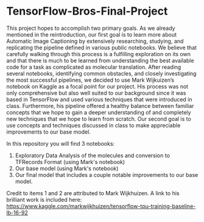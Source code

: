# TensorFlow-Bros-Final-Project

This project hopes to accomplish two primary goals. As we already mentioned in the reintroduction, our first goal is to learn more about Automatic Image Captioning by 
extensively researching, studying, and replicating the pipeline defined in various public notebooks. We believe that carefully walking through this process is a fulfilling 
exploration on its own and that there is much to be learned from understanding the best available code for a task as complicated as molecular translation. After reading several 
notebooks, identifying common obstacles, and closely investigating the most successful pipelines, we decided to use Mark Wijkuizen’s notebook on Kaggle as a focal point for our
project. His process was not only comprehensive but also well suited to our background since it was based in TensorFlow and used various techniques that were introduced in class. 
Furthermore, his pipeline offered a healthy balance between familiar concepts that we hope to gain a deeper understanding of and completely new techniques that we hope to learn 
from scratch. Our second goal is to use concepts and techniques discussed in class to make appreciable improvements to our base model. 


In this repository you will find 3 notebooks:

1. Exploratory Data Analysis of the molecules and conversion to TFRecords Format (using Mark's notebook)
2. Our base model (using Mark's notebook)
3. Our final model that includes a couple notable improvements to our base model.

Credit to items 1 and 2 are attributed to Mark Wijkhuizen. A link to his brilliant work is included here: 
https://www.kaggle.com/markwijkhuizen/tensorflow-tpu-training-baseline-lb-16-92
